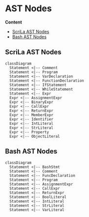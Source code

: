 # AST Nodes

**Content**
- [ScriLa AST Nodes](#scrila-ast-nodes)
- [Bash AST Nodes](#bash-ast-nodes)

## ScriLa AST Nodes

```mermaid
classDiagram
  Statement <|-- Comment
  Statement <|-- Program
  Statement <|-- VarDeclaration
  Statement <|-- FunctionDeclaration
  Statement <|-- IfStatement
  Statement <|-- WhileStatement
  Statement <|-- Expr
  Expr <|-- AssignmentExpr
  Expr <|-- BinaryExpr
  Expr <|-- CallExpr
  Expr <|-- ReturnExpr
  Expr <|-- MemberExpr
  Expr <|-- Identifier
  Expr <|-- IntLiteral
  Expr <|-- StrLiteral
  Expr <|-- Property
  Expr <|-- ObjectLiteral
```

## Bash AST Nodes

```mermaid
classDiagram
  Statement <|-- BashStmt
  Statement <|-- Comment
  Statement <|-- FuncDeclaration
  Statement <|-- Program
  Statement <|-- AssignmentExpr
  Statement <|-- CallExpr
  Statement <|-- ReturnExpr
  Statement <|-- BoolLiteral
  Statement <|-- IntLiteral
  Statement <|-- StrLiteral
  Statement <|-- VarLiteral
```
